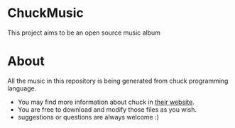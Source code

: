 # ChuckMusic

This project aims to be an open source music album

# About

All the music in this repository is being generated from chuck programming language. 
* You may find more information about chuck in [their website](http://chuck.cs.princeton.edu/).
* You are free to download and modify those files as you wish.
* suggestions or questions are always welcome :)
